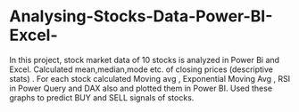 # Analysing-Stocks-Data-Power-BI-Excel-
In this project, stock market data of 10 stocks is analyzed in Power Bi and Excel.
Calculated mean,median,mode etc. of closing prices (descriptive stats) . For each stock calculated Moving avg , Exponential Moving Avg , RSI in Power Query and DAX also and plotted them in Power BI. Used these graphs to predict BUY and SELL signals of stocks.
